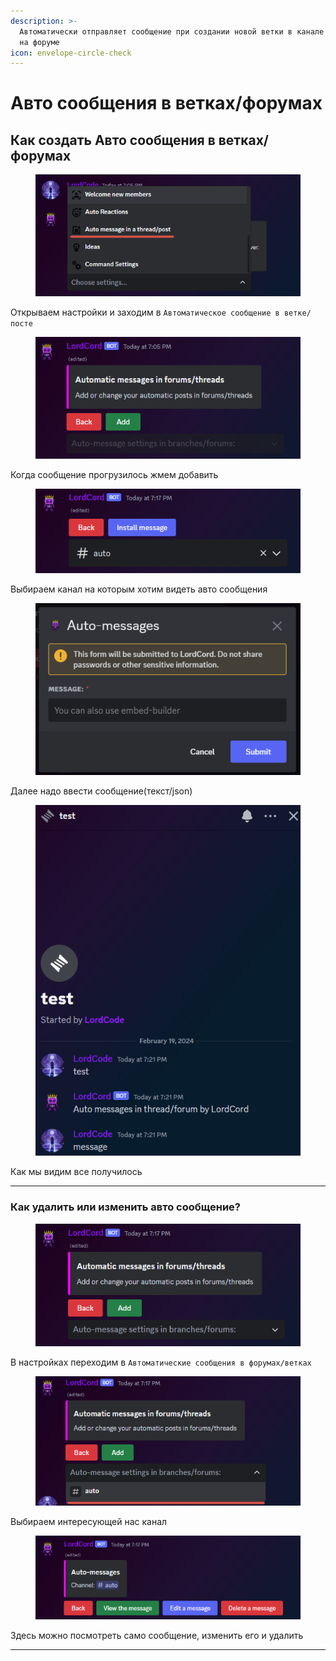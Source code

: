 ```yaml
---
description: >-
  Автоматически отправляет сообщение при создании новой ветки в канале или поста
  на форуме
icon: envelope-circle-check
---
```


# Авто сообщения в ветках/форумах

## Как создать Авто сообщения в ветках/форумах

<figure><img src="../.gitbook/assets/2-thread-mes-1.png" alt=""><figcaption></figcaption></figure>

Открываем настройки и заходим в `Автоматическое сообщение в ветке/посте`

<figure><img src="../.gitbook/assets/2-thread-mes-2.png" alt=""><figcaption></figcaption></figure>

Когда сообщение прогрузилось жмем добавить

<figure><img src="../.gitbook/assets/2-thread-mes-3.png" alt=""><figcaption></figcaption></figure>

Выбираем канал на которым хотим видеть авто сообщения

<figure><img src="../.gitbook/assets/2-thread-mes-4.png" alt=""><figcaption></figcaption></figure>

Далее надо ввести сообщение(текст/json)

<figure><img src="../.gitbook/assets/2-thread-mes-5.png" alt=""><figcaption></figcaption></figure>

Как мы видим все получилось

***

### Как удалить или изменить авто сообщение?

<figure><img src="../.gitbook/assets/2-thread-mes-6.png" alt=""><figcaption></figcaption></figure>

В настройках переходим в `Автоматические сообщения в форумах/ветках`

<figure><img src="../.gitbook/assets/2-thread-mes-7.png" alt=""><figcaption></figcaption></figure>

Выбираем интересующей нас канал

<figure><img src="../.gitbook/assets/2-thread-mes-8.png" alt=""><figcaption></figcaption></figure>

Здесь можно посмотреть само сообщение, изменить его и удалить

***
